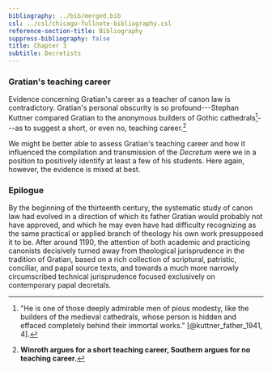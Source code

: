 ```yaml
---
bibliography: ../bib/merged.bib
csl: ../csl/chicago-fullnote-bibliography.csl
reference-section-title: Bibliography
suppress-bibliography: false
title: Chapter 3
subtitle: Decretists
---
```

### Gratian's teaching career

Evidence concerning Gratian's career as a teacher of canon law is
contradictory. Gratian's personal obscurity is so profound---Stephan
Kuttner compared Gratian to the anonymous builders of Gothic
cathedrals[^d25]---as to suggest a short, or even no, teaching
career.[^d26]

We might be better able to assess Gratian's teaching career and how
it influenced the compilation and transmission of the *Decretum*
were we in a position to positively identify at least a few of his
students. Here again, however, the evidence is mixed at best.

### Epilogue

By the beginning of the thirteenth century, the systematic study
of canon law had evolved in a direction of which its father Gratian
would probably not have approved, and which he may even have had
difficulty recognizing as the same practical or applied branch of
theology his own work presupposed it to be. After around 1190, the
attention of both academic and practicing canonists decisively
turned away from theological jurisprudence in the tradition of
Gratian, based on a rich collection of scriptural, patristic,
conciliar, and papal source texts, and towards a much more narrowly
circumscribed technical jurisprudence focused exclusively on
contemporary papal decretals.

[^d25]: "He is one of those deeply admirable men of pious modesty,
like the builders of the medieval cathedrals, whose person is hidden
and effaced completely behind their immortal works." [@kuttner_father_1941,
4].

[^d26]: **Winroth argues for a short teaching career, Southern
argues for no teaching career.**

[^d27]: Note that Odofredus is the source for associating Gratian
with the monastery of Saints Felix and Nabor. [@noonan_gratian_1979,
148].

<!--

    <CAVSA XXVII> <Q.II> § *Sequitur secunda questio* Sacram et
    authenticam pie recordationis Gratianus de matrimonio distinctionem
    composuit, quam quidam inanis glorie aucupes fecere bifrontem
    et simplicium potibus inuidentes more seuorum animalium aquas
    limpidas turbauerunt. Gratianus uero, canonum habita notitia
    et mente perspecta, dixit inter sponsum et sponsam esse
    matrimonium, sed initiatum; inter uirum et uxorem consummatum.
    Sed quoniam non est discipulus super magistrum nec debet securis
    contra eum qui secat gloriari timemus os nostrum in celum mittere
    et eum reprehendere cuius non sumus digni soluere corrigiam
    calceamenti.

    Note that the phrase "sed inanis glorie aucupes fecere bifrontem"
    also occurs in Rufinus's treatment of the same question, C.27
    q.2. [@rufinus_summa_1963, 440].

    Gratian of pious remembrance composed a sacred and *authenticam*
    distinction concerning marriage, *quam quidam inanis glorie
    aucupes fecere bifrontem* and not seeing with the drinks of the
    simple, [they] troubled clear waters in the manner of *seuorum*
    animals. But Gratian *habita notitia* of the canon and *mente
    perspecta*, said that matrimony is between spouse and spouse,
    but having been consecrated (*initiatum*), is consummated between
    husband and wife. But since the disciple is not above his master
    (Matthew 10:24, Luke 6:40), and the axe (*securis*) ought not
    boast (*gloriari*) against him who cuts (*secat*) (Isaiah 10:15),
    we fear to send our mouth into heaven (Psalm 72:9?) and to find
    fault with him the string (*corrigiam*) of whose shoes we are
    not worthy to loosen (John 1:27) (PLE).

    <DISTINCTIO IIII> 31. *Solet queri* Quod quamuis Magister noster
    docuerit, nos tamen in hoc nolumus eum imitari.

    Although our master taught that, we nevertheless do not wish
    to imitate him in this (PLE).

  -->

